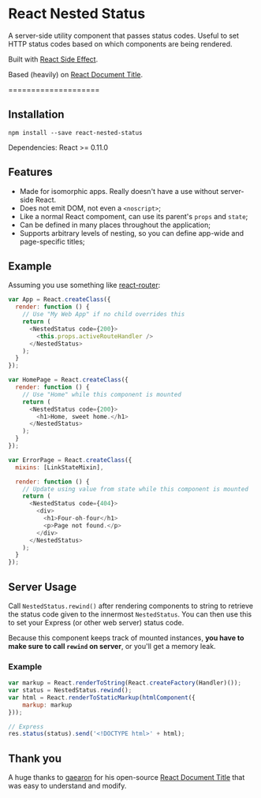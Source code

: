 React Nested Status
===================

A server-side utility component that passes status codes. Useful to set HTTP status codes based on which components are being rendered.

Built with [React Side Effect](https://github.com/gaearon/react-side-effect).

Based (heavily) on [React Document Title](https://github.com/gaearon/react-document-title).

====================

## Installation

```
npm install --save react-nested-status
```

Dependencies: React >= 0.11.0

## Features

* Made for isomorphic apps. Really doesn't have a use without server-side React.
* Does not emit DOM, not even a `<noscript>`;
* Like a normal React compoment, can use its parent's `props` and `state`;
* Can be defined in many places throughout the application;
* Supports arbitrary levels of nesting, so you can define app-wide and page-specific titles;

## Example

Assuming you use something like [react-router](https://github.com/rackt/react-router):

```javascript
var App = React.createClass({
  render: function () {
    // Use "My Web App" if no child overrides this
    return (
      <NestedStatus code={200}>
        <this.props.activeRouteHandler />
      </NestedStatus>
    );
  }
});

var HomePage = React.createClass({
  render: function () {
    // Use "Home" while this component is mounted
    return (
      <NestedStatus code={200}>
        <h1>Home, sweet home.</h1>
      </NestedStatus>
    );
  }
});

var ErrorPage = React.createClass({
  mixins: [LinkStateMixin],

  render: function () {
    // Update using value from state while this component is mounted
    return (
      <NestedStatus code={404}>
        <div>
          <h1>Four-oh-four</h1>
          <p>Page not found.</p>
        </div>
      </NestedStatus>
    );
  }
});
```

## Server Usage

Call `NestedStatus.rewind()` after rendering components to string to retrieve the status code given to the innermost `NestedStatus`. You can then use this to set your Express (or other web server) status code.

Because this component keeps track of mounted instances, **you have to make sure to call `rewind` on server**, or you'll get a memory leak.

### Example

```javascript
var markup = React.renderToString(React.createFactory(Handler)());
var status = NestedStatus.rewind();
var html = React.renderToStaticMarkup(htmlComponent({
    markup: markup
}));

// Express
res.status(status).send('<!DOCTYPE html>' + html);
```

## Thank you

A huge thanks to [gaearon](https://github.com/gaearon) for his open-source [React Document Title](https://github.com/gaearon/react-document-title) that was easy to understand and modify.
